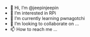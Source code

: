 - 👋 Hi, I’m @jeepinjeepin
- 👀 I’m interested in RPi
- 🌱 I’m currently learning pwnagotchi
- 💞️ I’m looking to collaborate on ...
- 📫 How to reach me ...

<!---
jeepinjeepin/jeepinjeepin is a ✨ special ✨ repository because its `README.md` (this file) appears on your GitHub profile.
You can click the Preview link to take a look at your changes.
--->
